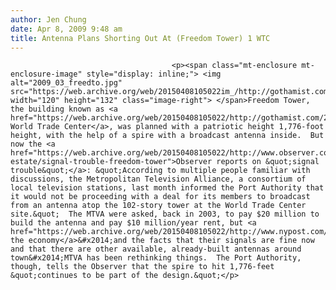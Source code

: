```yaml
---
author: Jen Chung
date: Apr 8, 2009 9:48 am
title: Antenna Plans Shorting Out At (Freedom Tower) 1 WTC
---
```


	
										<p><span class="mt-enclosure mt-enclosure-image" style="display: inline;"> <img alt="2009_03_freedto.jpg" src="https://web.archive.org/web/20150408105022im_/http://gothamist.com/attachments/jen/2009_03_freedto.jpg" width="120" height="132" class="image-right"> </span>Freedom Tower, the building known as <a href="https://web.archive.org/web/20150408105022/http://gothamist.com/2009/03/27/tizzy_over_downplayed_freedom_at_1.php">One World Trade Center</a>, was planned with a patriotic height 1,776-foot height, with the help of a spire with a broadcast antenna inside.  But now the <a href="https://web.archive.org/web/20150408105022/http://www.observer.com/2009/real-estate/signal-trouble-freedom-tower">Observer reports on &quot;signal trouble&quot;</a>: &quot;According to multiple people familiar with discussions, the Metropolitan Television Alliance, a consortium of local television stations, last month informed the Port Authority that it would not be proceeding with a deal for its members to broadcast from an antenna atop the 102-story tower at the World Trade Center site.&quot;  The MTVA were asked, back in 2003, to pay $20 million to build the antenna and pay $10 million/year rent, but <a href="https://web.archive.org/web/20150408105022/http://www.nypost.com/seven/04082009/news/regionalnews/a_tower_out_age_163415.htm">given the economy</a>&#x2014;and the facts that their signals are fine now and that there are other available, already-built antennas around town&#x2014;MTVA has been rethinking things.  The Port Authority, though, tells the Observer that the spire to hit 1,776-feet &quot;continues to be part of the design.&quot;</p>					
										
									
				